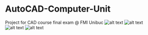 # AutoCAD-Computer-Unit
Project for CAD course final exam @ FMI Unibuc
![alt text](https://imgur.com/6qdM88W.png)
![alt text](https://imgur.com/pJLAJj5.png)
![alt text](https://imgur.com/2cen6kC.png)
![alt text](https://imgur.com/5k6of7q.png)
